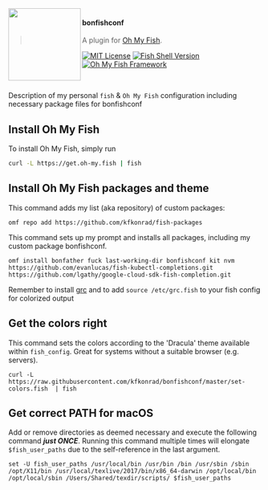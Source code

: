 <img src="https://cdn.rawgit.com/oh-my-fish/oh-my-fish/e4f1c2e0219a17e2c748b824004c8d0b38055c16/docs/logo.svg" align="left" width="144px" height="144px"/>

#### bonfishconf
> A plugin for [Oh My Fish](https://github.com/oh-my-fish/oh-my-fish).

[![MIT License](https://img.shields.io/badge/license-MIT-007EC7.svg?style=flat-square)](/LICENSE)
[![Fish Shell Version](https://img.shields.io/badge/fish-v2.2.0-007EC7.svg?style=flat-square)](https://fishshell.com)
[![Oh My Fish Framework](https://img.shields.io/badge/Oh%20My%20Fish-Framework-007EC7.svg?style=flat-square)](https://www.github.com/oh-my-fish/oh-my-fish)

<br/>

Description of my personal `fish` &amp; `Oh My Fish` configuration including necessary package files for bonfishconf

## Install Oh My Fish
To install Oh My Fish, simply run
```sh
curl -L https://get.oh-my.fish | fish
```

## Install Oh My Fish packages and theme
This command adds my list (aka repository) of custom packages:
```fish
omf repo add https://github.com/kfkonrad/fish-packages
```
This command sets up my prompt and installs all packages, including my custom package bonfishconf.
```fish
omf install bonfather fuck last-working-dir bonfishconf kit nvm https://github.com/evanlucas/fish-kubectl-completions.git https://github.com/lgathy/google-cloud-sdk-fish-completion.git
```
Remember to install [grc](http://kassiopeia.juls.savba.sk/~garabik/software/grc.html) and to add `source /etc/grc.fish` to your fish config for colorized output

## Get the colors right
This command sets the colors according to the 'Dracula' theme available within `fish_config`. Great for systems without a suitable browser (e.g. servers).
```fish
curl -L https://raw.githubusercontent.com/kfkonrad/bonfishconf/master/set-colors.fish  | fish
```

## Get correct PATH for macOS
Add or remove directories as deemed necessary and execute the following command ***just ONCE***. Running this command multiple times will elongate `$fish_user_paths` due to the self-reference in the last argument.
```fish
set -U fish_user_paths /usr/local/bin /usr/bin /bin /usr/sbin /sbin /opt/X11/bin /usr/local/texlive/2017/bin/x86_64-darwin /opt/local/bin /opt/local/sbin /Users/Shared/texdir/scripts/ $fish_user_paths
```
